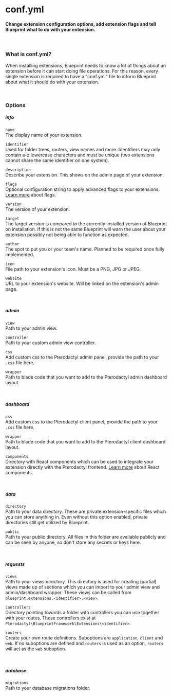 # conf.yml
<h4 class="fw-light">Change extension configuration options, add extension flags and tell Blueprint what to do with your extension.</h4><br/>

### **What is conf.yml?**
When installing extensions, Blueprint needs to know a lot of things about an extension before it can start doing file operations. For this reason, every single extension is required to have a "conf.yml" file to inform Blueprint about what it should do with your extension.

<br/>

### **Options**

##### info
`name` <tag type="required"/></tag>\
The display name of your extension.

`identifier` <tag type="required"/></tag>\
Used for folder trees, routers, view names and more. Identifiers may only contain a-z lowercase characters and must be unique (two extensions cannot share the same identifier on one system).

`description` <tag type="required"/></tag>\
Describe your extension. This shows on the admin page of your extension.

`flags`\
Optional configuration string to apply advanced flags to your extensions. [Learn more](?page=documentation/flags) about flags.

`version` <tag type="required"/></tag>\
The version of your extension.

`target` <tag type="required"/></tag>\
The target version is compared to the currently installed version of Blueprint on installation. If this is not the same Blueprint will warn the user about your extension possibly not being able to function as expected.

`author`\
The spot to put you or your team's name. Planned to be required once fully implemented.

`icon`\
File path to your extension's icon. Must be a PNG, JPG or JPEG.

`website`\
URL to your extension's website. Will be linked on the extension's admin page.

<br/>

##### admin
`view` <tag type="required"/></tag>\
Path to your admin view.

`controller`\
Path to your custom admin view controller.

`css`\
Add custom css to the Pterodactyl admin panel, provide the path to your `.css` file here.

`wrapper`\
Path to blade code that you want to add to the Pterodactyl admin dashboard layout.

<br/>

##### dashboard
`css`\
Add custom css to the Pterodactyl client panel, provide the path to your `.css` file here.

`wrapper`\
Path to blade code that you want to add to the Pterodactyl client dashboard layout.

`components`\
Directory with React components which can be used to integrate your extension directly with the Pterodactyl frontend. [Learn more](?page=developing-extensions/React-components) about React components.

<br/>

##### data
`directory`\
Path to your data directory. These are private extension-specific files which you can store anything in. Even without this option enabled, private directories still get utilized by Blueprint.

`public`\
Path to your public directory. All files in this folder are available publicly and can be seen by anyone, so don't store any secrets or keys here.

<br/>

##### requests
`views` <tag type="new" content="beta-A428"/></tag>\
Path to your views directory. This directory is used for creating (partial) views made up of sections which you can import to your admin view and admin/dashboard wrapper. These views can be called from `blueprint.extensions.<identifier>.<view>`.

`controllers` <tag type="new" content="beta-A428"/></tag>\
Directory pointing towards a folder with controllers you can use together with your routes. These controllers exist at `Pterodactyl\BlueprintFramework\Extensions\<identifier>`.

`routers` <tag type="new" content="beta-A428"/></tag>\
Create your own route definitions. Suboptions are `application`, `client` and `web`. If no suboptions are defined and `routers` is used as an option, `routers` will act as the `web` suboption.

<br/>

##### database
`migrations`\
Path to your database migrations folder.